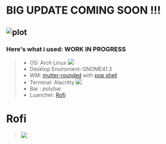 # BIG UPDATE COMING SOON !!! 

![plot](https://i.imgur.com/swAcMbZ.png)
---
### Here's what i used: WORK IN PROGRESS
>- OS: Arch Linux ![](https://i.imgur.com/kG788YU.png)
>- Desktop Enviroment: GNOME41.3
>- WM: [mutter-rounded](https://github.com/yilozt/mutter-rounded) with [pop shell](https://github.com/pop-os/shell)
>- Terminal: Alacritty ![](https://i.imgur.com/CLIcWjU.png)
>- Bar :  polybar
>- Luancher: [Rofi](https://github.com/davatorium/rofi)



# Rofi
> ![](https://github.com/LucaErr/MyGnomeRice/blob/main/pictures/rofi.gif?raw=true)
